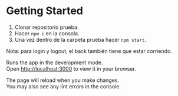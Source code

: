 # Getting Started

1) Clonar repositorio prueba.
2) Hacer `npm i` en la consola.
3) Una vez dentro de la carpeta prueba hacer `npm start`.

Nota: para login y logout, el back también tiene que estar corriendo.

Runs the app in the development mode.\
Open [http://localhost:3000](http://localhost:3000) to view it in your browser.

The page will reload when you make changes.\
You may also see any lint errors in the console.

